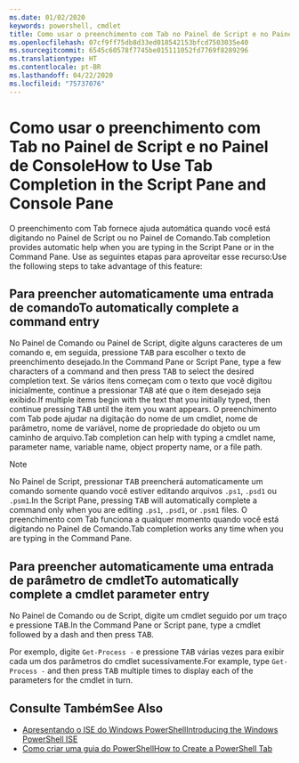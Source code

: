 ```yaml
---
ms.date: 01/02/2020
keywords: powershell, cmdlet
title: Como usar o preenchimento com Tab no Painel de Script e no Painel de Console
ms.openlocfilehash: 07cf9ff75db8d33ed018542153bfcd7503035e40
ms.sourcegitcommit: 6545c60578f7745be015111052fd7769f8289296
ms.translationtype: HT
ms.contentlocale: pt-BR
ms.lasthandoff: 04/22/2020
ms.locfileid: "75737076"
---
```

# <a name="how-to-use-tab-completion-in-the-script-pane-and-console-pane"></a><span data-ttu-id="c3405-103">Como usar o preenchimento com Tab no Painel de Script e no Painel de Console</span><span class="sxs-lookup"><span data-stu-id="c3405-103">How to Use Tab Completion in the Script Pane and Console Pane</span></span>

<span data-ttu-id="c3405-104">O preenchimento com Tab fornece ajuda automática quando você está digitando no Painel de Script ou no Painel de Comando.</span><span class="sxs-lookup"><span data-stu-id="c3405-104">Tab completion provides automatic help when you are typing in the Script Pane or in the Command Pane.</span></span> <span data-ttu-id="c3405-105">Use as seguintes etapas para aproveitar esse recurso:</span><span class="sxs-lookup"><span data-stu-id="c3405-105">Use the following steps to take advantage of this feature:</span></span>

## <a name="to-automatically-complete-a-command-entry"></a><span data-ttu-id="c3405-106">Para preencher automaticamente uma entrada de comando</span><span class="sxs-lookup"><span data-stu-id="c3405-106">To automatically complete a command entry</span></span>

<span data-ttu-id="c3405-107">No Painel de Comando ou Painel de Script, digite alguns caracteres de um comando e, em seguida, pressione <kbd>TAB</kbd> para escolher o texto de preenchimento desejado.</span><span class="sxs-lookup"><span data-stu-id="c3405-107">In the Command Pane or Script Pane, type a few characters of a command and then press <kbd>TAB</kbd> to select the desired completion text.</span></span> <span data-ttu-id="c3405-108">Se vários itens começam com o texto que você digitou inicialmente, continue a pressionar <kbd>TAB</kbd> até que o item desejado seja exibido.</span><span class="sxs-lookup"><span data-stu-id="c3405-108">If multiple items begin with the text that you initially typed, then continue pressing <kbd>TAB</kbd> until the item you want appears.</span></span> <span data-ttu-id="c3405-109">O preenchimento com Tab pode ajudar na digitação do nome de um cmdlet, nome de parâmetro, nome de variável, nome de propriedade do objeto ou um caminho de arquivo.</span><span class="sxs-lookup"><span data-stu-id="c3405-109">Tab completion can help with typing a cmdlet name, parameter name, variable name, object property name, or a file path.</span></span>

> [!NOTE]
> <span data-ttu-id="c3405-110">No Painel de Script, pressionar <kbd>TAB</kbd> preencherá automaticamente um comando somente quando você estiver editando arquivos `.ps1`, `.psd1` ou `.psm1`.</span><span class="sxs-lookup"><span data-stu-id="c3405-110">In the Script Pane, pressing <kbd>TAB</kbd> will automatically complete a command only when you are editing `.ps1`, `.psd1`, or `.psm1` files.</span></span> <span data-ttu-id="c3405-111">O preenchimento com Tab funciona a qualquer momento quando você está digitando no Painel de Comando.</span><span class="sxs-lookup"><span data-stu-id="c3405-111">Tab completion works any time when you are typing in the Command Pane.</span></span>

## <a name="to-automatically-complete-a-cmdlet-parameter-entry"></a><span data-ttu-id="c3405-112">Para preencher automaticamente uma entrada de parâmetro de cmdlet</span><span class="sxs-lookup"><span data-stu-id="c3405-112">To automatically complete a cmdlet parameter entry</span></span>

<span data-ttu-id="c3405-113">No Painel de Comando ou de Script, digite um cmdlet seguido por um traço e pressione <kbd>TAB</kbd>.</span><span class="sxs-lookup"><span data-stu-id="c3405-113">In the Command Pane or Script pane, type a cmdlet followed by a dash and then press <kbd>TAB</kbd>.</span></span>

<span data-ttu-id="c3405-114">Por exemplo, digite `Get-Process -` e pressione <kbd>TAB</kbd> várias vezes para exibir cada um dos parâmetros do cmdlet sucessivamente.</span><span class="sxs-lookup"><span data-stu-id="c3405-114">For example, type `Get-Process -` and then press <kbd>TAB</kbd> multiple times to display each of the parameters for the cmdlet in turn.</span></span>

## <a name="see-also"></a><span data-ttu-id="c3405-115">Consulte Também</span><span class="sxs-lookup"><span data-stu-id="c3405-115">See Also</span></span>

- [<span data-ttu-id="c3405-116">Apresentando o ISE do Windows PowerShell</span><span class="sxs-lookup"><span data-stu-id="c3405-116">Introducing the Windows PowerShell ISE</span></span>](Introducing-the-Windows-PowerShell-ISE.md)
- [<span data-ttu-id="c3405-117">Como criar uma guia do PowerShell</span><span class="sxs-lookup"><span data-stu-id="c3405-117">How to Create a PowerShell Tab</span></span>](How-to-Create-a-PowerShell-Tab-in-Windows-PowerShell-ISE.md)
